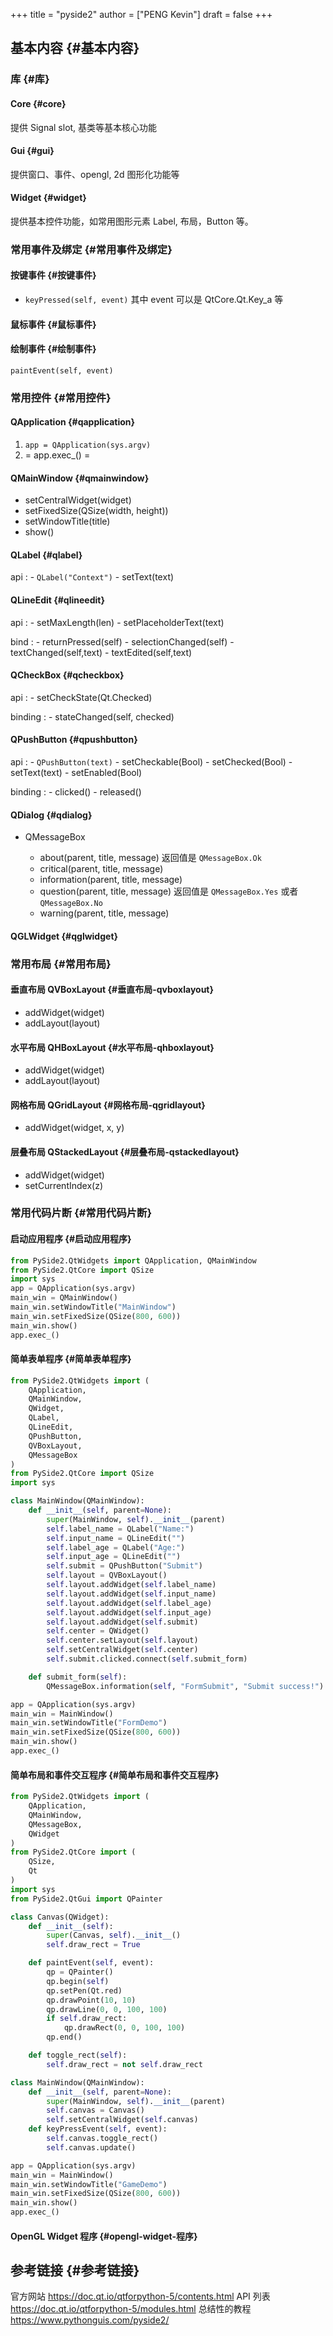 +++
title = "pyside2"
author = ["PENG Kevin"]
draft = false
+++

## 基本内容 {#基本内容}


### 库 {#库}


#### Core {#core}

提供 Signal slot, 基类等基本核心功能


#### Gui {#gui}

提供窗口、事件、opengl, 2d 图形化功能等


#### Widget {#widget}

提供基本控件功能，如常用图形元素 Label,
布局，Button 等。


### 常用事件及绑定 {#常用事件及绑定}


#### 按键事件 {#按键事件}

-   `keyPressed(self, event)` 其中 event 可以是 QtCore.Qt.Key_a 等


#### 鼠标事件 {#鼠标事件}


#### 绘制事件 {#绘制事件}

`paintEvent(self, event)`


### 常用控件 {#常用控件}


#### QApplication {#qapplication}

1.  `app = QApplication(sys.argv)`
2.  = app.exec_() =


#### QMainWindow {#qmainwindow}

-   setCentralWidget(widget)
-   setFixedSize(QSize(width, height))
-   setWindowTitle(title)
-   show()


#### QLabel {#qlabel}

api
: -   `QLabel("Context")`
    -   setText(text)


#### QLineEdit {#qlineedit}

api
: -   setMaxLength(len)
    -   setPlaceholderText(text)

bind
: -   returnPressed(self)
    -   selectionChanged(self)
    -   textChanged(self,text)
    -   textEdited(self,text)


#### QCheckBox {#qcheckbox}

api
: -   setCheckState(Qt.Checked)

binding
: -   stateChanged(self, checked)


#### QPushButton {#qpushbutton}

api
: -   `QPushButton(text)`
    -   setCheckable(Bool)
    -   setChecked(Bool)
    -   setText(text)
    -   setEnabled(Bool)

binding
: -   clicked()
    -   released()


#### QDialog {#qdialog}

<!--list-separator-->

-  QMessageBox

    -   about(parent, title, message)
        返回值是 `QMessageBox.Ok`
    -   critical(parent, title, message)
    -   information(parent, title, message)
    -   question(parent, title, message)
        返回值是 `QMessageBox.Yes`
        或者 `QMessageBox.No`
    -   warning(parent, title, message)


#### QGLWidget {#qglwidget}


### 常用布局 {#常用布局}


#### 垂直布局 QVBoxLayout {#垂直布局-qvboxlayout}

-   addWidget(widget)
-   addLayout(layout)


#### 水平布局 QHBoxLayout {#水平布局-qhboxlayout}

-   addWidget(widget)
-   addLayout(layout)


#### 网格布局 QGridLayout {#网格布局-qgridlayout}

-   addWidget(widget, x, y)


#### 层叠布局 QStackedLayout {#层叠布局-qstackedlayout}

-   addWidget(widget)
-   setCurrentIndex(z)


### 常用代码片断 {#常用代码片断}


#### 启动应用程序 {#启动应用程序}

```python
from PySide2.QtWidgets import QApplication, QMainWindow
from PySide2.QtCore import QSize
import sys
app = QApplication(sys.argv)
main_win = QMainWindow()
main_win.setWindowTitle("MainWindow")
main_win.setFixedSize(QSize(800, 600))
main_win.show()
app.exec_()
```


#### 简单表单程序 {#简单表单程序}

```python
from PySide2.QtWidgets import (
    QApplication,
    QMainWindow,
    QWidget,
    QLabel,
    QLineEdit,
    QPushButton,
    QVBoxLayout,
    QMessageBox
)
from PySide2.QtCore import QSize
import sys

class MainWindow(QMainWindow):
    def __init__(self, parent=None):
        super(MainWindow, self).__init__(parent)
        self.label_name = QLabel("Name:")
        self.input_name = QLineEdit("")
        self.label_age = QLabel("Age:")
        self.input_age = QLineEdit("")
        self.submit = QPushButton("Submit")
        self.layout = QVBoxLayout()
        self.layout.addWidget(self.label_name)
        self.layout.addWidget(self.input_name)
        self.layout.addWidget(self.label_age)
        self.layout.addWidget(self.input_age)
        self.layout.addWidget(self.submit)
        self.center = QWidget()
        self.center.setLayout(self.layout)
        self.setCentralWidget(self.center)
        self.submit.clicked.connect(self.submit_form)

    def submit_form(self):
        QMessageBox.information(self, "FormSubmit", "Submit success!")

app = QApplication(sys.argv)
main_win = MainWindow()
main_win.setWindowTitle("FormDemo")
main_win.setFixedSize(QSize(800, 600))
main_win.show()
app.exec_()
```


#### 简单布局和事件交互程序 {#简单布局和事件交互程序}

```python
from PySide2.QtWidgets import (
    QApplication,
    QMainWindow,
    QMessageBox,
    QWidget
)
from PySide2.QtCore import (
    QSize,
    Qt
)
import sys
from PySide2.QtGui import QPainter

class Canvas(QWidget):
    def __init__(self):
        super(Canvas, self).__init__()
        self.draw_rect = True

    def paintEvent(self, event):
        qp = QPainter()
        qp.begin(self)
        qp.setPen(Qt.red)
        qp.drawPoint(10, 10)
        qp.drawLine(0, 0, 100, 100)
        if self.draw_rect:
            qp.drawRect(0, 0, 100, 100)
        qp.end()

    def toggle_rect(self):
        self.draw_rect = not self.draw_rect

class MainWindow(QMainWindow):
    def __init__(self, parent=None):
        super(MainWindow, self).__init__(parent)
        self.canvas = Canvas()
        self.setCentralWidget(self.canvas)
    def keyPressEvent(self, event):
        self.canvas.toggle_rect()
        self.canvas.update()

app = QApplication(sys.argv)
main_win = MainWindow()
main_win.setWindowTitle("GameDemo")
main_win.setFixedSize(QSize(800, 600))
main_win.show()
app.exec_()
```


#### OpenGL Widget 程序 {#opengl-widget-程序}


## 参考链接 {#参考链接}

官方网站 <https://doc.qt.io/qtforpython-5/contents.html>
API 列表 <https://doc.qt.io/qtforpython-5/modules.html>
总结性的教程 <https://www.pythonguis.com/pyside2/>
